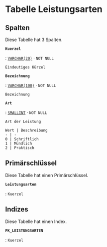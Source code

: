 # Tabelle **Leistungsarten**

## Spalten

Diese Tabelle hat 3 Spalten.

**`Kuerzel`**

:   [`VARCHAR(20)`](https://firebirdsql.org/file/documentation/html/en/refdocs/fblangref40/firebird-40-language-reference.html#fblangref40-datatypes-chartypes) · `NOT NULL`

    Eindeutiges Kürzel

**`Bezeichnung`**

:   [`VARCHAR(100)`](https://firebirdsql.org/file/documentation/html/en/refdocs/fblangref40/firebird-40-language-reference.html#fblangref40-datatypes-chartypes) · `NOT NULL`

    Bezeichnung

**`Art`**

:   [`SMALLINT`](https://firebirdsql.org/file/documentation/html/en/refdocs/fblangref40/firebird-40-language-reference.html#fblangref40-datatypes-inttypes) · `NOT NULL`

    Art der Leistung

    Wert | Beschreibung
    - | -
    0 | Schriftlich
    1 | Mündlich
    2 | Praktisch

## Primärschlüssel

Diese Tabelle hat einen Primärschlüssel.

**`Leistungsarten`**

:   `Kuerzel`

## Indizes

Diese Tabelle hat einen Index.

**`PK_LEISTUNGSARTEN`**

:   `Kuerzel`
